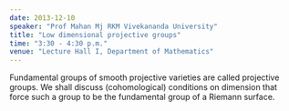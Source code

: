 ```yaml
---
date: 2013-12-10
speaker: "Prof Mahan Mj RKM Vivekananda University"
title: "Low dimensional projective groups"
time: "3:30 - 4:30 p.m."
venue: "Lecture Hall I, Department of Mathematics"
---
```

Fundamental groups of smooth projective varieties are called
projective groups. We shall discuss (cohomological) conditions on
dimension that
force such a group to be the fundamental group of a Riemann surface.
